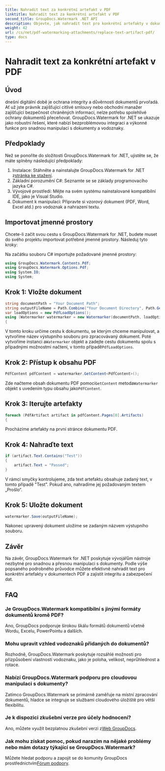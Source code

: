 ```yaml
---
title: Nahradit text za konkrétní artefakt v PDF
linktitle: Nahradit text za konkrétní artefakt v PDF
second_title: GroupDocs.Watermark .NET API
description: Objevte, jak nahradit text pro konkrétní artefakty v dokumentech PDF pomocí GroupDocs.Watermark for .NET. Bez námahy vylepšete zabezpečení a integritu dokumentů.
weight: 42
url: /cs/net/pdf-watermarking-attachments/replace-text-artifact-pdf/
type: docs
---
```

# Nahradit text za konkrétní artefakt v PDF

## Úvod
dnešní digitální době je ochrana integrity a důvěrnosti dokumentů prvořadá. Ať už jste právník zajišťující citlivé smlouvy nebo obchodní manažer zajišťující bezpečnost chráněných informací, nelze potřebu spolehlivé ochrany dokumentů přeceňovat. GroupDocs.Watermark for .NET se ukazuje jako robustní řešení, které nabízí bezproblémovou integraci a výkonné funkce pro snadnou manipulaci s dokumenty a vodoznaky.
## Předpoklady
Než se ponoříte do složitosti GroupDocs.Watermark for .NET, ujistěte se, že máte splněny následující předpoklady:
1. Instalace: Stáhněte a nainstalujte GroupDocs.Watermark for .NET z[stránka ke stažení](https://releases.groupdocs.com/Watermark/net/).
2. Základní porozumění C#: Seznamte se se základy programovacího jazyka C#.
3. Vývojové prostředí: Mějte na svém systému nainstalované kompatibilní IDE, jako je Visual Studio.
4. Dokument k manipulaci: Připravte si vzorový dokument (PDF, Word, Excel atd.) pro vodoznak a nahrazení textu.

## Importovat jmenné prostory
Chcete-li začít svou cestu s GroupDocs.Watermark for .NET, budete muset do svého projektu importovat potřebné jmenné prostory. Následuj tyto kroky:

Na začátku souboru C# importujte požadované jmenné prostory:
```csharp
using GroupDocs.Watermark.Contents.Pdf;
using GroupDocs.Watermark.Options.Pdf;
using System.IO;
using System;
```
## Krok 1: Vložte dokument
```csharp
string documentPath = "Your Document Path";
string outputFileName = Path.Combine("Your Document Directory", Path.GetFileName(documentPath));
var loadOptions = new PdfLoadOptions();
using (Watermarker watermarker = new Watermarker(documentPath, loadOptions))
{
```
 V tomto kroku určíme cestu k dokumentu, se kterým chceme manipulovat, a vytvoříme název výstupního souboru pro zpracovávaný dokument. Poté vytvoříme instanci a`Watermarker` objekt a zadejte cestu dokumentu spolu s případnými možnostmi načtení, v tomto případě`PdfLoadOptions`.
## Krok 2: Přístup k obsahu PDF
```csharp
PdfContent pdfContent = watermarker.GetContent<PdfContent>();
```
 Zde načteme obsah dokumentu PDF pomocí`GetContent` metoda`Watermarker` objekt s uvedením typu obsahu jako`PdfContent`.
## Krok 3: Iterujte artefakty
```csharp
foreach (PdfArtifact artifact in pdfContent.Pages[0].Artifacts)
{
```
Procházíme artefakty na první stránce dokumentu PDF.
## Krok 4: Nahraďte text
```csharp
if (artifact.Text.Contains("Test"))
{
    artifact.Text = "Passed";
}
```
V rámci smyčky kontrolujeme, zda text artefaktu obsahuje zadaný text, v tomto případě "Test". Pokud ano, nahradíme jej požadovaným textem „Prošlo“.
## Krok 5: Uložte dokument
```csharp
watermarker.Save(outputFileName);
```
Nakonec upravený dokument uložíme se zadaným názvem výstupního souboru.

## Závěr
Na závěr, GroupDocs.Watermark for .NET poskytuje vývojářům nástroje nezbytné pro snadnou a přesnou manipulaci s dokumenty. Podle výše popsaného podrobného průvodce můžete efektivně nahradit text pro konkrétní artefakty v dokumentech PDF a zajistit integritu a zabezpečení dat.
## FAQ
### Je GroupDocs.Watermark kompatibilní s jinými formáty dokumentů kromě PDF?
Ano, GroupDocs podporuje širokou škálu formátů dokumentů včetně Wordu, Excelu, PowerPointu a dalších.
### Mohu upravit vzhled vodoznaků přidaných do dokumentů?
Rozhodně, GroupDocs.Watermark poskytuje rozsáhlé možnosti pro přizpůsobení vlastností vodoznaku, jako je poloha, velikost, neprůhlednost a rotace.
### Nabízí GroupDocs.Watermark podporu pro cloudovou manipulaci s dokumenty?
Zatímco GroupDocs.Watermark se primárně zaměřuje na místní zpracování dokumentů, hladce se integruje se službami cloudového úložiště pro větší flexibilitu.
### Je k dispozici zkušební verze pro účely hodnocení?
 Ano, můžete využít bezplatnou zkušební verzi z[Web GroupDocs](https://releases.groupdocs.com/).
### Jak mohu získat pomoc, pokud narazím na nějaké problémy nebo mám dotazy týkající se GroupDocs.Watermark?
 Můžete hledat podporu a zapojit se do komunity GroupDocs prostřednictvím[Fórum podpory](https://forum.groupdocs.com/c/watermark/19).